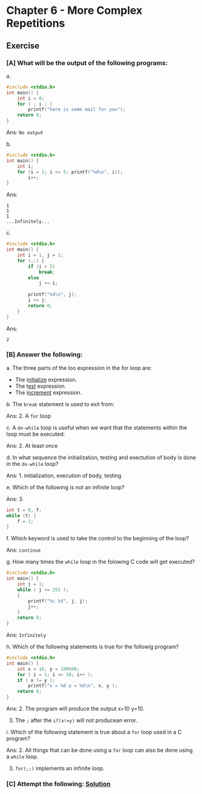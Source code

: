 # Chapter 6 - More Complex Repetitions

## Exercise

### [A] What will be the output of the following programs:
a. 
```c
#include <stdio.h>
int main() {
    int i = 0;
    for ( ; i ; ) 
        printf("here is some mail for you");
    return 0;
}
```
Ans: `No output`

b.
```c
#include <stdio.h>
int main() {
    int i;
    for (i = 1; i <= 5; printf("%d\n", i));
        i++;
}
```
Ans:
```
1
1
1
...Infinitely...
```

c.
```c
#include <stdio.h>
int main() {
    int i = 1, j = 1;
    for (;;) {
        if (i > 5)
            break; 
        else
            j += i;
        
        printf("%d\n", j);
        i += j;
        return 0;
    }
}
```
Ans: 
```
2
```

### [B] Answer the following:
a. The three parts of the loo expression in the for loop are:
- The i<u>nitialize</u> expression.
- The t<u>est</u> expression.
- The i<u>ncrement</u> expression.

b. The `break` statement is used to exit from:

Ans: 2. A `for` loop

c. A `do-while` loop is useful when we want that the statements within the loop must be executed:

Ans: 2. At least once 

d. In what sequence the initialization, testing and exectution of body is done in the `do-while` loop?

Ans: 1. initialization, execution of body, testing

e. Which of the following is not an infinite loop?

Ans: 3. 
```c
int t = 0, f;
while (t) {
    f = 1;
}
```

f. Which keyword is used to take the control to the beginning of the loop?

Ans: `continue`

g. How many times the `while` loop in the folowing C code will get executed?
```c
#include <stdio.h>
int main() {
    int j = 1;
    while ( j <= 255 );
    {
        printf("%c %d", j, j);
        j++;
    }
    return 0;
}
```
Ans: `Infinitely`

h. Which of the following statements is true for the followig program?
```c
#include <stdio.h>
int main() {
    int x = 10, y = 100%90;
    for ( i = 1; i <= 10; i++ );
    if ( x != y );
        printf("x = %d y = %d\n", x, y );
    return 0;
}
```
Ans: 2. The program will produce the output x=10 y=10.

3. The `;` after the `if(x!=y)` will not producean error.

i. Which of the following statement is true about a `for` loop used in a C program?

Ans: 2. All things that can be done using a `for` loop can also be done using a `while` loop.

3. `for(;;)` implements an infinite loop.

### [C] Attempt the following: [Solution](./C/)
